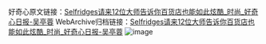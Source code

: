好奇心原文链接：[Selfridges请来12位大师告诉你百货店也能如此炫酷_时尚_好奇心日报-吴亭蓉](https://www.qdaily.com/articles/1941.html)
WebArchive归档链接：[Selfridges请来12位大师告诉你百货店也能如此炫酷_时尚_好奇心日报-吴亭蓉](http://web.archive.org/web/20190623150118/https://www.qdaily.com/articles/1941.html)
![image](http://ww3.sinaimg.cn/large/007d5XDply1g3v4ljqgmbj30u09x5kjl)